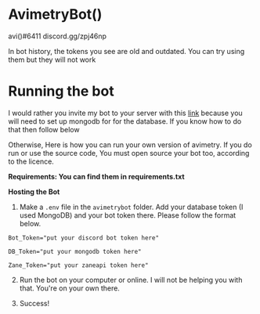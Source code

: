 # AvimetryBot()


avi()#6411
discord.gg/zpj46np

In bot history, the tokens you see are old and outdated. You can try using them but they will not work

# Running the bot
I would rather you invite my bot to your server with this [link](https://discord.com/oauth2/authorize?client_id=756257170521063444&scope=bot&permissions=2147483647) because you will need to set up mongodb for for the database. If you know how to do that then follow below

Otherwise, Here is how you can run your own version of avimetry. If you do run or use the source code, You must open source your bot too, according to the licence.

**Requirements: You can find them in requirements.txt**

**Hosting the Bot**
1. Make a `.env` file in the `avimetrybot` folder. Add your database token (I used MongoDB) and your bot token there. Please follow the format below.
```
Bot_Token="put your discord bot token here"

DB_Token="put your mongodb token here"

Zane_Token="put your zaneapi token here"
```

2. Run the bot on your computer or online. I will not be helping you with that. You're on your own there. 

3. Success!
